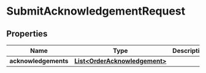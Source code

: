
# SubmitAcknowledgementRequest

## Properties
Name | Type | Description | Notes
------------ | ------------- | ------------- | -------------
**acknowledgements** | [**List&lt;OrderAcknowledgement&gt;**](OrderAcknowledgement.md) |  |  [optional]




